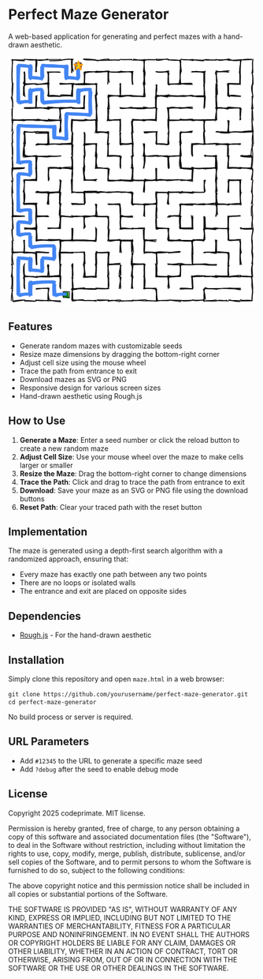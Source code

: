 # Perfect Maze Generator

A web-based application for generating and perfect mazes with a hand-drawn aesthetic.

![Maze Generator Screenshot](screenshot.png)

## Features

- Generate random mazes with customizable seeds
- Resize maze dimensions by dragging the bottom-right corner
- Adjust cell size using the mouse wheel
- Trace the path from entrance to exit
- Download mazes as SVG or PNG
- Responsive design for various screen sizes
- Hand-drawn aesthetic using Rough.js

## How to Use

1. **Generate a Maze**: Enter a seed number or click the reload button to create a new random maze
2. **Adjust Cell Size**: Use your mouse wheel over the maze to make cells larger or smaller
3. **Resize the Maze**: Drag the bottom-right corner to change dimensions
4. **Trace the Path**: Click and drag to trace the path from entrance to exit
5. **Download**: Save your maze as an SVG or PNG file using the download buttons
6. **Reset Path**: Clear your traced path with the reset button

## Implementation

The maze is generated using a depth-first search algorithm with a randomized approach, ensuring that:
- Every maze has exactly one path between any two points
- There are no loops or isolated walls
- The entrance and exit are placed on opposite sides

## Dependencies

- [Rough.js](https://roughjs.com/) - For the hand-drawn aesthetic

## Installation

Simply clone this repository and open `maze.html` in a web browser:

```
git clone https://github.com/yourusername/perfect-maze-generator.git
cd perfect-maze-generator
```

No build process or server is required.

## URL Parameters

- Add `#12345` to the URL to generate a specific maze seed
- Add `?debug` after the seed to enable debug mode

## License

Copyright 2025 codeprimate. MIT license.

Permission is hereby granted, free of charge, to any person obtaining a copy of this software and associated documentation files (the "Software"), to deal in the Software without restriction, including without limitation the rights to use, copy, modify, merge, publish, distribute, sublicense, and/or sell copies of the Software, and to permit persons to whom the Software is furnished to do so, subject to the following conditions:

The above copyright notice and this permission notice shall be included in all copies or substantial portions of the Software.

THE SOFTWARE IS PROVIDED "AS IS", WITHOUT WARRANTY OF ANY KIND, EXPRESS OR IMPLIED, INCLUDING BUT NOT LIMITED TO THE WARRANTIES OF MERCHANTABILITY, FITNESS FOR A PARTICULAR PURPOSE AND NONINFRINGEMENT. IN NO EVENT SHALL THE AUTHORS OR COPYRIGHT HOLDERS BE LIABLE FOR ANY CLAIM, DAMAGES OR OTHER LIABILITY, WHETHER IN AN ACTION OF CONTRACT, TORT OR OTHERWISE, ARISING FROM, OUT OF OR IN CONNECTION WITH THE SOFTWARE OR THE USE OR OTHER DEALINGS IN THE SOFTWARE. 
